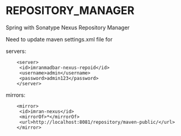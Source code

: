 # REPOSITORY_MANAGER
Spring with Sonatype Nexus Repository Manager


Need to update maven settings.xml file for 


servers:

		<server>
		 <id>imranmadbar-nexus-repoid</id>
		 <username>admin</username>
		 <password>admin123</password>
		</server>
mirrors:

		<mirror>
		 <id>imran-nexus</id>
		 <mirrorOf>*</mirrorOf>
		 <url>http://localhost:8081/repository/maven-public/</url>
		</mirror>
